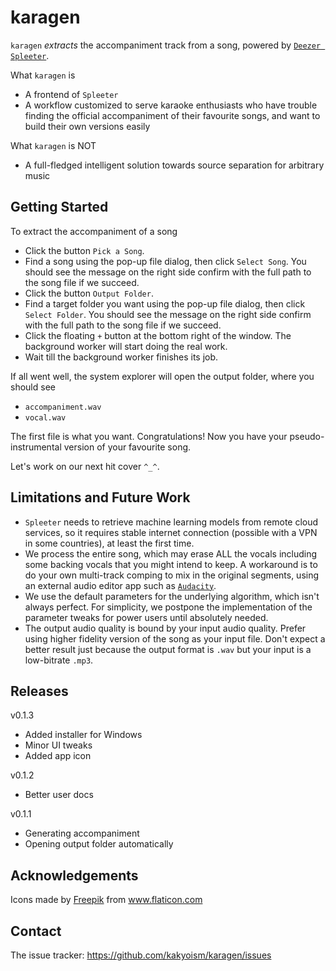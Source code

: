 # karagen

`karagen` *extracts* the accompaniment track from a song, powered by [`Deezer Spleeter`](https://research.deezer.com/projects/spleeter.html).

What `karagen` is

- A frontend of `Spleeter`
- A workflow customized to serve karaoke enthusiasts who have trouble finding the official accompaniment of their favourite songs, and want to build their own versions easily

What `karagen` is NOT

- A full-fledged intelligent solution towards source separation for arbitrary music



## Getting Started

To extract the accompaniment of a song

- Click the button `Pick a Song`. 
- Find a song using the pop-up file dialog, then click `Select Song`. You should see the message on the right side confirm with the full path to the song file if we succeed.
- Click the button `Output Folder`.
- Find a target folder you want using the pop-up file dialog, then click `Select Folder`. You should see the message on the right side confirm with the full path to the song file if we succeed.
- Click the floating `+` button at the bottom right of the window. The background worker will start doing the real work. 
- Wait till the background worker finishes its job.

If all went well, the system explorer will open the output folder, where you should see

- `accompaniment.wav`
- `vocal.wav`

The first file is what you want. Congratulations! Now you have your pseudo-instrumental version of your favourite song. 

Let's work on our next hit cover `^_^`.



## Limitations and Future Work

- `Spleeter` needs to retrieve machine learning models from remote cloud services, so it requires stable internet connection (possible with a VPN in some countries), at least the first time. 
- We process the entire song, which may erase ALL the vocals including some backing vocals that you might intend to keep. A workaround is to do your own multi-track comping to mix in the original segments, using an external audio editor app such as [`Audacity`](https://www.audacityteam.org/). 
- We use the default parameters for the underlying algorithm, which isn't always perfect. For simplicity, we postpone the implementation of the parameter tweaks for power users until absolutely needed.
- The output audio quality is bound by your input audio quality. Prefer using higher fidelity version of the song as your input file. Don't expect a better result just because the output format is `.wav` but your input is a low-bitrate `.mp3`.



## Releases

v0.1.3

- Added installer for Windows
- Minor UI tweaks
- Added app icon

v0.1.2

- Better user docs

v0.1.1

- Generating accompaniment
- Opening output folder automatically



## Acknowledgements

<div>Icons made by <a href="https://www.freepik.com" title="Freepik">Freepik</a> from <a href="https://www.flaticon.com/" title="Flaticon">www.flaticon.com</a></div>



## Contact

The issue tracker: https://github.com/kakyoism/karagen/issues

